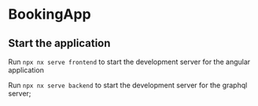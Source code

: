 # BookingApp

## Start the application

Run `npx nx serve frontend` to start the development server for the angular application

Run `npx nx serve backend` to start the development server for the graphql server;
